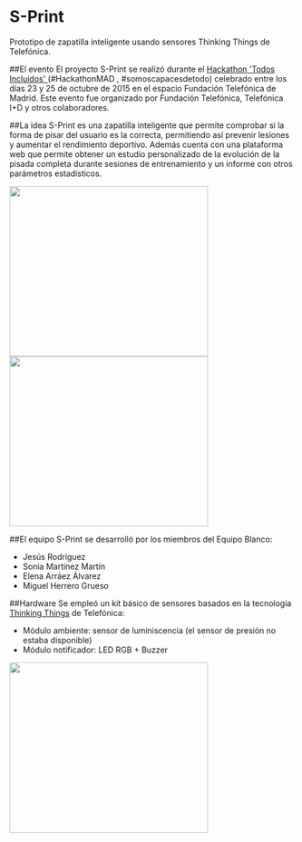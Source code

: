 # S-Print
Prototipo de zapatilla inteligente usando sensores Thinking Things de Telefónica.


##El evento 
El proyecto S-Print se realizó durante el <a href="http://www.fundaciontelefonica.com/empleabilidad/hackathon-todos-incluidos/madrid/"> Hackathon 'Todos Incluidos' </a> (#HackathonMAD , #somoscapacesdetodo) celebrado entre los días 23 y 25 de octubre de 2015 en el espacio Fundación Telefónica de Madrid. Este evento fue organizado por Fundación Telefónica, Telefónica I+D y otros colaboradores.


##La idea
S-Print es una zapatilla inteligente que permite comprobar si la forma de pisar del usuario es la correcta, permitiendo así prevenir lesiones y aumentar el rendimiento deportivo. Además cuenta con una plataforma web que permite obtener un estudio personalizado de la evolución de la pisada completa durante sesiones de entrenamiento y un informe con otros parámetros estadísticos. 

<img src=https://github.com/eArraez/S-Print/blob/master/photos/Zapatilla.jpg width="350" height="300"/> <img src=https://github.com/eArraez/S-Print/blob/master/photos/EvaluaPisada.jpeg width="350" height="300"/>



##El equipo
S-Print se desarrolló por los miembros del Equipo Blanco:
- Jesús Rodríguez
- Sonia Martínez Martín
- Elena Arráez Álvarez
- Miguel Herrero Grueso

##Hardware
Se empleó un kit básico de sensores basados en la tecnología <a href="http://www.thinkingthings.telefonica.com">Thinking Things</a> de Telefónica:
- Módulo ambiente: sensor de luminiscencia (el sensor de presión no estaba disponible)
- Módulo notificador: LED RGB + Buzzer

<img src=https://github.com/eArraez/S-Print/blob/master/photos/ThinkingThings.JPG width="350" height="300" />


